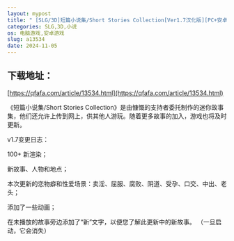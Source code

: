 ```yaml
---
layout: mypost
title: " [SLG/3D]短篇小说集/Short Stories Collection[Ver1.7汉化版][PC+安卓]"
categories: SLG,3D,小说
os: 电脑游戏,安卓游戏
slug: a13534
date: 2024-11-05
---
```


## 下载地址：

[https://qfafa.com/article/13534.html](https://qfafa.com/article/13534.html)

《短篇小说集/Short Stories Collection》是由慷慨的支持者委托制作的迷你故事集，他们还允许上传到网上，供其他人游玩。随着更多故事的加入，游戏也将及时更新。

v1.7变更日志：

100+ 新渲染；

新故事、人物和地点；

本次更新的恋物癖和性爱场景：卖淫、屈服、腐败、阴道、受孕、口交、中出、老头；

添加了一些动画；

在未播放的故事旁边添加了“新”文字，以便您了解此更新中的新故事。 （一旦启动，它会消失）